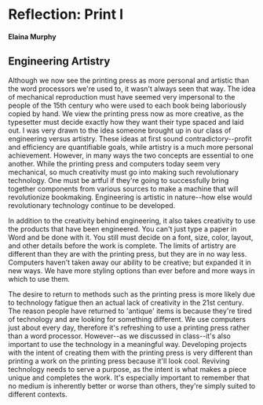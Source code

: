 # Reflection: Print I

#### Elaina Murphy

## Engineering Artistry

Although we now see the printing press as more personal and artistic than the word processors we're used to, it wasn't always seen that way. The idea of mechanical reproduction must have seemed very impersonal to the people of the 15th century who were used to each book being laboriously copied by hand. We view the printing press now as more creative, as the typesetter must decide exactly how they want their type spaced and laid out. I was very drawn to the idea someone brought up in our class of engineering versus artistry. These ideas at first sound contradictory--profit and efficiency are quantifiable goals, while artistry is a much more personal achievement. However, in many ways the two concepts are essential to one another. While the printing press and computers today seem very mechanical, so much creativity must go into making such revolutionary technology. One must be artful if they're going to successfully bring together components from various sources to make a machine that will revolutionize bookmaking. Engineering is artistic in nature--how else would revolutionary technology continue to be developed.

In addition to the creativity behind engineering, it also takes creativity to use the products that have been engineered. You can't just type a paper in Word and be done with it. You still must decide on a font, size, color, layout, and other details before the work is complete. The limits of artistry are different than they are with the printing press, but they are in no way less. Computers haven't taken away our ability to be creative; but expanded it in new ways. We have more styling options than ever before and more ways in which to use them. 

The desire to return to methods such as the printing press is more likely due to technology fatigue then an actual lack of creativity in the 21st century. The reason people have returned to 'antique' items is because they're tired of technology and are looking for something different. We use computers just about every day, therefore it's refreshing to use a printing press rather than a word processor. However--as we discussed in class--it's also important to use the technology in a meaningful way. Developing projects with the intent of creating them with the printing press is very different than printing a work on the printing press because it'll look cool. Reviving technology needs to serve a purpose, as the intent is what makes a piece unique and completes the work. It's especially important to remember that no medium is inherently better or worse than others, they're simply suited to different contexts.